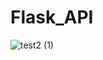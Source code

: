 # Flask_API


![test2 (1)](https://user-images.githubusercontent.com/82989538/124403270-5ddaa400-dcea-11eb-8881-7eb1425940e3.png)
